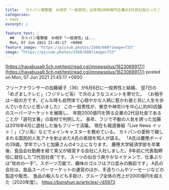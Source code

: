 ```yaml
---
title:   カトパン電撃婚　お相手「一般男性」は年商2000億円企業の2代目社長だった！  
categories:
- news
excerpt: |
  
feature_text: |
  ##   カトパン電撃婚　お相手「一般男性」は...
  Mon, 07 Jun 2021 21:45:17  +0900
feature_image: "https://picsum.photos/2560/600?image=733"
image: "https://picsum.photos/2560/600?image=733"
---
```


[https://hayabusa9.5ch.net/test/read.cgi/mnewsplus/1623069917/](https://hayabusa9.5ch.net/test/read.cgi/mnewsplus/1623069917/)
posted on Mon, 07 Jun 2021 21:45:17  +0900

<!--more-->

フリーアナウンサーの加藤綾子（36）が6月6日に一般男性と結婚、 翌7日の「めざましテレビ」（フジテレビ系）で次のようなコメントを寄せた。 〈お相手は一般の方です。どんな時も自然体で心穏やかな人柄に惹かれ彼と共に人生を歩んでいきたいと思いました〉 この一般男性が、東京や神奈川を中心に約60店舗のスーパーマーケットを展開し、 年商2000億円を誇る企業の2代目社長であることが「週刊文春」の取材で判明した。 長年、フジで不動の人気を誇った加藤は2016年4月に退社した後もフリーで活躍。 現在も報道番組「Live News イット！」（フジ系）などでメインキャスターを務めている。 カトパンの愛称で親しまれる国民的人気アナを射止めたA氏の素顔を知人が語る。 「A氏は慶應ボーイの39歳。学年でいうと加藤さんの4つ上になります。 慶應大学経済学部を卒業後、食品会社勤務を経て実父が経営する会社に入社しました。8年前に代表取締役に就任した“2代目社長”です。 スーツの似合う爽やかなイケメンで、仕事ぶりは“攻めの一手”。スポーツ万能で、趣味のゴルフはプロ並みの腕前です」 A氏の会社は、食品スーパーマーケットの運営のほか、手造りハムやソーセージなどの製造や販売、 食品の輸入なども手掛け、グループ全体の売上が2000億円を超えた（2020年度）。 https://bunshun.jp/articles/-/45973
